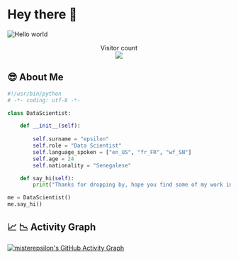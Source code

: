 
# Hey there :wave:
<img src="https://raw.githubusercontent.com/misterepsilon/misterepsilon/master/resources/banner.png" alt="Hello world">


<p align="center"> 
  Visitor count<br>
  <img src="https://profile-counter.glitch.me/misterepsilon/count.svg" />
</p>

## 😎 About Me 
```python
#!/usr/bin/python
# -*- coding: utf-8 -*-

class DataScientist:

    def __init__(self):
        
        self.surname = "epsilon"
        self.role = "Data Scientist"
        self.language_spoken = ["en_US", "fr_FR", "wf_SN"]
        self.age = 24
        self.nationality = "Senegalese"

    def say_hi(self):
        print("Thanks for dropping by, hope you find some of my work interesting.")

me = DataScientist()
me.say_hi()
```
<!-- 
## 👀 GitHub stats 
| <a href="https://github.com/misterepsilon/github-readme-stats"><img align="center" src="https://github-readme-stats.vercel.app/api?username=misterepsilon&show_icons=true&theme=tokyonight&hide_border=true" alt="Anurag's github stats" /></a> | <a href="https://github.com/misterepsilon/github-readme-stats"><img align="center" src="https://github-readme-stats.vercel.app/api/top-langs/?username=misterepsilon&theme=tokyonight&hide_border=true" /></a> |
| ------------- | ------------- |
-->
## 📈 📉 Activity Graph
[![misterepsilon's GitHub Activity Graph](https://activity-graph.herokuapp.com/graph?username=misterepsilon&theme=tokyonight)](https://git.io/praveenscience)

<!-- 
## 🔥 Streak stats
GitHub Readme Streak Stats - https://github.com/misterepsilon/github-readme-streak-stats 
<p align="center">
  <a href="https://github.com/misterepsilon/github-readme-streak-stats">
    <img title="🔥 Get streak stats for your profile at git.io/streak-stats" alt="misterepsilon's streak" src="https://github-readme-streak-stats.herokuapp.com/?user=misterepsilon&theme=tokyonight&hide_border=true"/>
  </a>
-->




